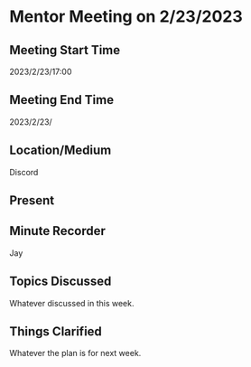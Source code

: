 # Mentor Meeting on 2/23/2023

## Meeting Start Time

2023/2/23/17:00

## Meeting End Time

2023/2/23/

## Location/Medium

Discord

## Present



## Minute Recorder

Jay

## Topics Discussed

Whatever discussed in this week.

## Things Clarified

Whatever the plan is for next week.

